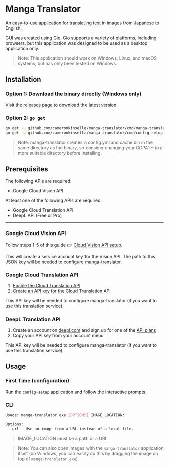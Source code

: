 # Manga Translator

An easy-to-use application for translating text in images from Japanese to English.

GUI was created using [Gio](https://gioui.org/). Gio supports a variety of platforms, including browsers, but this
application was designed to be used as a desktop application only.

> Note: This application should work on Windows, Linux, and macOS systems, but has only been tested on Windows.

## Installation

### Option 1: Download the binary directly (Windows only)

Visit the [releases page](https://github.com/cameronkinsella/manga-translator/releases/latest/)
to download the latest version.

### Option 2: `go get`

```sh
go get -u github.com/cameronkinsella/manga-translator/cmd/manga-translator && \
go get -u github.com/cameronkinsella/manga-translator/cmd/config-setup
```

> Note: manga-translator creates a config.yml and cache.bin in the same directory as the binary,
> so consider changing your GOPATH to a more suitable directory before installing.

## Prerequisites

The following APIs are required:

- Google Cloud Vision API

At least one of the following APIs are required:

- Google Cloud Translation API
- DeepL API (Free or Pro)

---

### Google Cloud Vision API

Follow steps 1-5 of this guide :point_right:
[Cloud Vision API setup](https://cloud.google.com/vision/docs/before-you-begin).

This will create a service account key for the Vision API. The path to this JSON key will be needed to configure
manga-translator.

### Google Cloud Translation API

1. [Enable the Cloud Translation API](https://cloud.google.com/translate/docs/setup#api)
2. [Create an API key for the Cloud Translation API](https://cloud.google.com/docs/authentication/api-keys?hl=en#creating_an_api_key)

This API key will be needed to configure manga-translator (if you want to use this translation service).

### DeepL Translation API

1. Create an account on [deepl.com](https://deepl.com) and sign up for one of the
   [API plans](https://www.deepl.com/pro#developer)
2. Copy your API key from your account menu

This API key will be needed to configure manga-translator (if you want to use this translation service).

## Usage

### First Time (configuration)

Run the `config-setup` application and follow the interactive prompts.

### CLI

```sh
Usage: manga-translator.exe [OPTIONS] IMAGE_LOCATION:

Options:
  -url   Use an image from a URL instead of a local file.
```

> IMAGE_LOCATION must be a path or a URL.

> Note: You can also open images with the `manga-translator` application itself
(on Windows, you can easily do this by dragging the image on top of `manga-translator.exe`)
